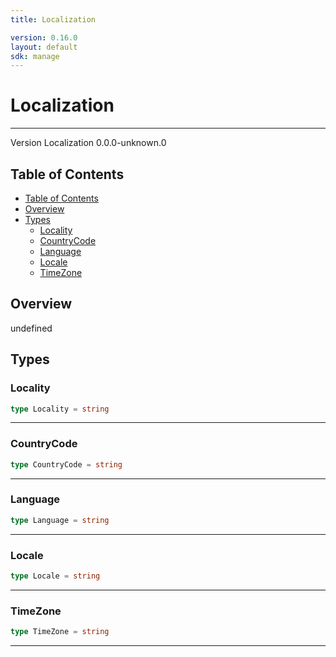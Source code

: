 ```yaml
---
title: Localization

version: 0.16.0
layout: default
sdk: manage
---
```


# Localization
---
Version Localization 0.0.0-unknown.0

## Table of Contents
   - [Table of Contents](#table-of-contents)
   - [Overview](#overview)
   - [Types](#types)
     - [Locality](#locality)
     - [CountryCode](#countrycode)
     - [Language](#language)
     - [Locale](#locale)
     - [TimeZone](#timezone)


## Overview
 undefined

## Types

### Locality



```typescript
type Locality = string
```



---

### CountryCode



```typescript
type CountryCode = string
```



---

### Language



```typescript
type Language = string
```



---

### Locale



```typescript
type Locale = string
```



---

### TimeZone



```typescript
type TimeZone = string
```



---
